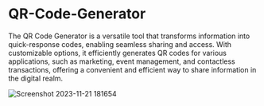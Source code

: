 # QR-Code-Generator
The QR Code Generator is a versatile tool that transforms information into quick-response codes, enabling seamless sharing and access. With customizable options, it efficiently generates QR codes for various applications, such as marketing, event management, and contactless transactions, offering a convenient and efficient way to share information in the digital realm.


![Screenshot 2023-11-21 181654](https://github.com/AminEaabada/QR-Code-Generator/assets/121450473/0dd7164b-d8c2-45e9-b282-9920a7cfc79d)
